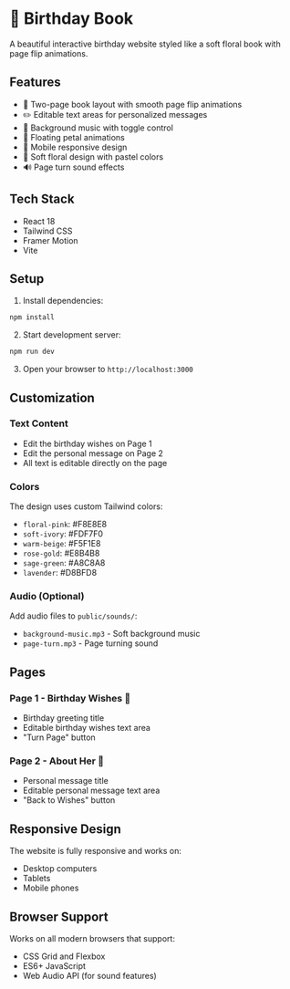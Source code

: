 # 🌸 Birthday Book 

A beautiful interactive birthday website styled like a soft floral book with page flip animations.

## Features

- 📖 Two-page book layout with smooth page flip animations
- ✏️ Editable text areas for personalized messages
- 🎵 Background music with toggle control
- 🌸 Floating petal animations
- 📱 Mobile responsive design
- 🎨 Soft floral design with pastel colors
- 🔊 Page turn sound effects

## Tech Stack

- React 18
- Tailwind CSS
- Framer Motion
- Vite

## Setup

1. Install dependencies:
```bash
npm install
```

2. Start development server:
```bash
npm run dev
```

3. Open your browser to `http://localhost:3000`

## Customization

### Text Content
- Edit the birthday wishes on Page 1
- Edit the personal message on Page 2
- All text is editable directly on the page

### Colors
The design uses custom Tailwind colors:
- `floral-pink`: #F8E8E8
- `soft-ivory`: #FDF7F0
- `warm-beige`: #F5F1E8
- `rose-gold`: #E8B4B8
- `sage-green`: #A8C8A8
- `lavender`: #D8BFD8

### Audio (Optional)
Add audio files to `public/sounds/`:
- `background-music.mp3` - Soft background music
- `page-turn.mp3` - Page turning sound

## Pages

### Page 1 - Birthday Wishes 🌸
- Birthday greeting title
- Editable birthday wishes text area
- "Turn Page" button

### Page 2 - About Her 💖
- Personal message title
- Editable personal message text area
- "Back to Wishes" button

## Responsive Design

The website is fully responsive and works on:
- Desktop computers
- Tablets
- Mobile phones

## Browser Support

Works on all modern browsers that support:
- CSS Grid and Flexbox
- ES6+ JavaScript
- Web Audio API (for sound features)
